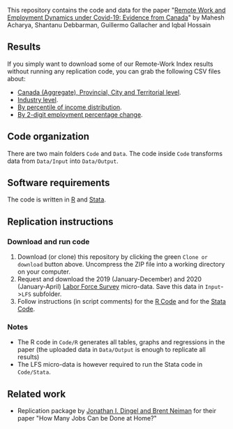 This repository contains the code and data for the paper "[Remote Work and Employment Dynamics under Covid-19: Evidence from Canada](https://guillgall.github.io/files/remotework_dynamics.pdf)" by Mahesh Acharya, Shantanu Debbarman, Guillermo Gallacher and Iqbal Hossain

## Results

If you simply want to download some of our Remote-Work Index results without running any replication code, you can grab the following CSV files about:
- [Canada (Aggregate), Provincial, City and Territorial level](Data/Output/telework_estimates.csv).
- [Industry level](Data/Output/regression_dynamics_industry.csv).
- [By percentile of income distribution](Data/Output/remote_income_percentile.csv).
- [By 2-digit employment percentage change](Data/Output/remote_employment_dynamics_2_digit_occp_with_code.csv).

## Code organization

There are two main folders `Code` and `Data`. The code inside `Code` transforms data from `Data/Input` into `Data/Output`.

## Software requirements
The code is written in [R](https://www.r-project.org/) and [Stata](http://www.stata.com).

## Replication instructions

### Download and run code
1. Download (or clone) this repository by clicking the green `Clone or download` button above.
Uncompress the ZIP file into a working directory on your computer. 
2. Request and download the 2019 (January-December) and 2020 (January-April) [Labor Force Survey](https://www.statcan.gc.ca/eng/survey/household/3701) micro-data. Save this data in `Input`->`LFS` subfolder. 
3. Follow instructions (in script comments) for the [R Code](Code/R/0_master_run.R) and for the [Stata Code](Code/Stata/master_run_microdata_lfs.do).

### Notes
- The R code in `Code/R` generates all tables, graphs and regressions in the paper (the uploaded data in `Data/Output` is enough to replicate all results)
- The LFS micro-data is however required to run the Stata code in `Code/Stata`.

## Related work
- Replication package by [Jonathan I. Dingel and Brent Neiman](https://github.com/jdingel/DingelNeiman-workathome/) for their paper "How Many Jobs Can be Done at Home?"
